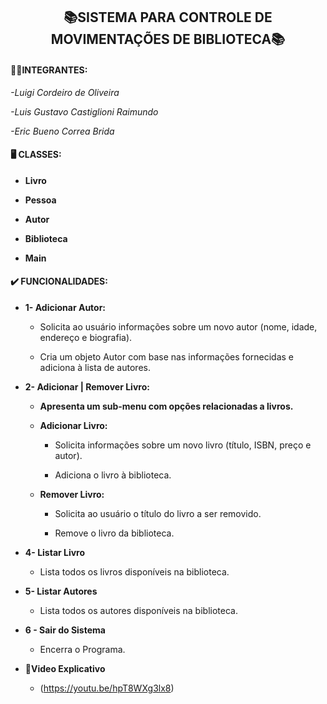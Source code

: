 <h2 align="center"> 📚SISTEMA PARA CONTROLE DE MOVIMENTAÇÕES DE BIBLIOTECA📚</h2>


<H4>🧑‍💻INTEGRANTES:</H4>

 *-Luigi Cordeiro de Oliveira*
 
 *-Luis Gustavo Castiglioni Raimundo*
 
 *-Eric Bueno Correa Brida*

<h4>🖥️ CLASSES:</h4>

* **Livro**

* **Pessoa**
 
* **Autor**

* **Biblioteca**

* **Main**

<h4>✔️ FUNCIONALIDADES:</h4>

* **1- Adicionar Autor:**

  - Solicita ao usuário informações sobre um novo autor (nome, idade, endereço e biografia). 

  - Cria um objeto Autor com base nas informações fornecidas e adiciona à lista de autores.
    
* **2- Adicionar | Remover Livro:**

  - **Apresenta um sub-menu com opções relacionadas a livros.**

  - **Adicionar Livro:**
 
    - Solicita informações sobre um novo livro (título, ISBN, preço e autor). 

    - Adiciona o livro à biblioteca.
   
  - **Remover Livro:**

    - Solicita ao usuário o título do livro a ser removido. 

    - Remove o livro da biblioteca. 
* **4- Listar Livro**
  
   - Lista todos os livros disponíveis na biblioteca.
     
* **5- Listar Autores**

  - Lista todos os autores disponíveis na biblioteca.
    
* **6 - Sair do Sistema**

  - Encerra o Programa.
 
* **🎦Video Explicativo**
  - (https://youtu.be/hpT8WXg3lx8)
